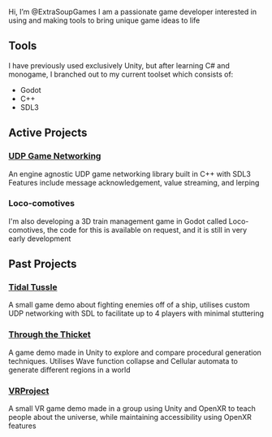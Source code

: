Hi, I’m @ExtraSoupGames
I am a passionate game developer interested in using and making tools to bring unique game ideas to life
## Tools
I have previously used exclusively Unity, but after learning C# and monogame, I branched out to my current toolset which consists of:
- Godot
- C++
- SDL3

## Active Projects
### [UDP Game Networking](https://github.com/ExtraSoupGames/UDPGameNetworking)
An engine agnostic UDP game networking library built in C++ with SDL3
Features include message acknowledgement, value streaming, and lerping

### Loco-comotives
I'm also developing a 3D train management game in Godot called Loco-comotives, the code for this is available on request, and it is still in very early development

## Past Projects
### [Tidal Tussle](https://github.com/ExtraSoupGames/Ship-game-client)
A small game demo about fighting enemies off of a ship, utilises custom UDP networking with SDL to facilitate up to 4 players with minimal stuttering

### [Through the Thicket](https://github.com/ExtraSoupGames/ThroughTheThicket)
A game demo made in Unity to explore and compare procedural generation techniques. Utilises Wave function collapse and Cellular automata to generate different regions in a world

### [VRProject](https://github.com/ExtraSoupGames/VR-Project)
A small VR game demo made in a group using Unity and OpenXR to teach people about the universe, while maintaining accessibility using OpenXR features
